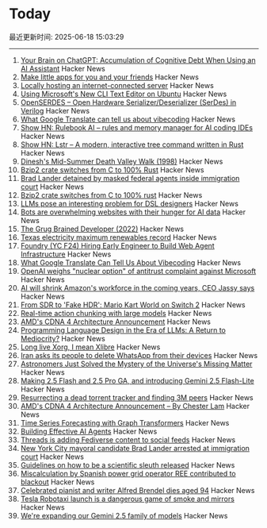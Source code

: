 # Today

最近更新时间: 2025-06-18 15:03:29

--- 
1. [Your Brain on ChatGPT: Accumulation of Cognitive Debt When Using an AI Assistant](https://fermatslibrary.com/s/your-brain-on-chatgpt-accumulation-of-cognitive-debt-when-using-an-ai-assistant-for-essay-writing-task) Hacker News
2. [Make little apps for you and your friends](https://pontus.granstrom.me/scrappy/) Hacker News
3. [Locally hosting an internet-connected server](https://mjg59.dreamwidth.org/72095.html) Hacker News
4. [Using Microsoft's New CLI Text Editor on Ubuntu](https://www.omgubuntu.co.uk/2025/06/microsoft-edit-text-editor-ubuntu) Hacker News
5. [OpenSERDES – Open Hardware Serializer/Deserializer (SerDes) in Verilog](https://github.com/SparcLab/OpenSERDES) Hacker News
6. [What Google Translate can tell us about vibecoding](https://ingrids.space/posts/what-google-translate-can-tell-us-about-vibecoding/) Hacker News
7. [Show HN: Rulebook AI – rules and memory manager for AI coding IDEs](https://github.com/botingw/rulebook-ai) Hacker News
8. [Show HN: Lstr – A modern, interactive tree command written in Rust](https://github.com/bgreenwell/lstr) Hacker News
9. [Dinesh's Mid-Summer Death Valley Walk (1998)](https://dineshdesai.info/dv/photos.html) Hacker News
10. [Bzip2 crate switches from C to 100% Rust](https://trifectatech.org/blog/bzip2-crate-switches-from-c-to-rust/) Hacker News
11. [Brad Lander detained by masked federal agents inside immigration court](https://www.thecity.nyc/2025/06/17/brad-lander-arrest-ice-immigration-court/) Hacker News
12. [Bzip2 crate switches from C to 100% rust](https://trifectatech.org/blog/bzip2-crate-switches-from-c-to-rust/) Hacker News
13. [LLMs pose an interesting problem for DSL designers](https://kirancodes.me/posts/log-lang-design-llms.html) Hacker News
14. [Bots are overwhelming websites with their hunger for AI data](https://www.theregister.com/2025/06/17/bot_overwhelming_websites_report/) Hacker News
15. [The Grug Brained Developer (2022)](https://grugbrain.dev/) Hacker News
16. [Texas electricity maximum renewables record](https://www.gridstatus.io/records/ercot?record=Maximum%20Renewables) Hacker News
17. [Foundry (YC F24) Hiring Early Engineer to Build Web Agent Infrastructure](https://www.ycombinator.com/companies/foundry/jobs/azAgJbN-foundry-software-engineer-new-grad-to-mid-level) Hacker News
18. [What Google Translate Can Tell Us About Vibecoding](https://ingrids.space/posts/what-google-translate-can-tell-us-about-vibecoding/) Hacker News
19. [OpenAI weighs "nuclear option" of antitrust complaint against Microsoft](https://arstechnica.com/ai/2025/06/openai-weighs-nuclear-option-of-antitrust-complaint-against-microsoft/) Hacker News
20. [AI will shrink Amazon's workforce in the coming years, CEO Jassy says](https://www.cnbc.com/2025/06/17/ai-amazon-workforce-jassy.html) Hacker News
21. [From SDR to 'Fake HDR': Mario Kart World on Switch 2](https://www.alexandermejia.com/from-sdr-to-fake-hdr-mario-kart-world-on-switch-2-undermines-modern-display-potential/) Hacker News
22. [Real-time action chunking with large models](https://www.pi.website/research/real_time_chunking) Hacker News
23. [AMD's CDNA 4 Architecture Announcement](https://chipsandcheese.com/p/amds-cdna-4-architecture-announcement) Hacker News
24. [Programming Language Design in the Era of LLMs: A Return to Mediocrity?](https://kirancodes.me/posts/log-lang-design-llms.html) Hacker News
25. [Long live Xorg, I mean Xlibre](https://www.dedoimedo.com/computers/xlibre.html) Hacker News
26. [Iran asks its people to delete WhatsApp from their devices](https://apnews.com/article/iran-whatsapp-meta-israel-d9e6fe43280123c9963802e6f10ac8d1) Hacker News
27. [Astronomers Just Solved the Mystery of the Universe's Missing Matter](https://gizmodo.com/astronomers-just-solved-the-mystery-of-the-universes-missing-matter-2000616320) Hacker News
28. [Making 2.5 Flash and 2.5 Pro GA, and introducing Gemini 2.5 Flash-Lite](https://blog.google/products/gemini/gemini-2-5-model-family-expands/) Hacker News
29. [Resurrecting a dead torrent tracker and finding 3M peers](https://kianbradley.com/2025/06/15/resurrecting-a-dead-tracker.html) Hacker News
30. [AMD's CDNA 4 Architecture Announcement – By Chester Lam](https://chipsandcheese.com/p/amds-cdna-4-architecture-announcement) Hacker News
31. [Time Series Forecasting with Graph Transformers](https://kumo.ai/research/time-series-forecasting/) Hacker News
32. [Building Effective AI Agents](https://www.anthropic.com/engineering/building-effective-agents) Hacker News
33. [Threads is adding Fediverse content to social feeds](https://www.theverge.com/news/688267/threads-fediverse-feed-search) Hacker News
34. [New York City mayoral candidate Brad Lander arrested at immigration court](https://www.theguardian.com/us-news/2025/jun/17/brad-lander-arrested-new-york-city-comptroller) Hacker News
35. [Guidelines on how to be a scientific sleuth released](https://osf.io/2kdez/wiki/home/) Hacker News
36. [Miscalculation by Spanish power grid operator REE contributed to blackout](https://www.reuters.com/business/energy/investigation-into-spains-april-28-blackout-shows-no-evidence-cyberattack-2025-06-17/) Hacker News
37. [Celebrated pianist and writer Alfred Brendel dies aged 94](https://www.theguardian.com/music/2025/jun/17/celebrated-pianist-and-writer-alfred-brendel-dies-aged-94) Hacker News
38. [Tesla Robotaxi launch is a dangerous game of smoke and mirrors](https://electrek.co/2025/06/16/tesla-robotaxi-launch-dangerous-game-smoke-mirrors/) Hacker News
39. [We're expanding our Gemini 2.5 family of models](https://blog.google/products/gemini/gemini-2-5-model-family-expands/) Hacker News
